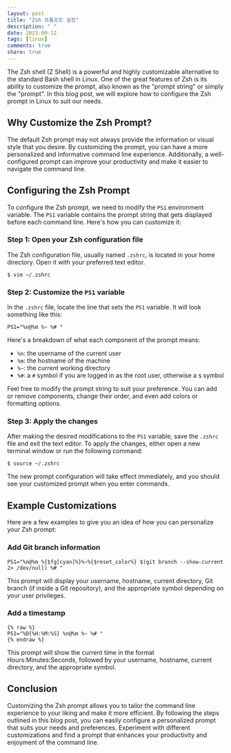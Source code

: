 ```yaml
---
layout: post
title: "Zsh 프롬프트 설정"
description: " "
date: 2023-09-12
tags: [linux]
comments: true
share: true
---
```


The Zsh shell (Z Shell) is a powerful and highly customizable alternative to the standard Bash shell in Linux. One of the great features of Zsh is its ability to customize the prompt, also known as the "prompt string" or simply the "prompt". In this blog post, we will explore how to configure the Zsh prompt in Linux to suit our needs.

## Why Customize the Zsh Prompt?

The default Zsh prompt may not always provide the information or visual style that you desire. By customizing the prompt, you can have a more personalized and informative command line experience. Additionally, a well-configured prompt can improve your productivity and make it easier to navigate the command line.

## Configuring the Zsh Prompt

To configure the Zsh prompt, we need to modify the `PS1` environment variable. The `PS1` variable contains the prompt string that gets displayed before each command line. Here's how you can customize it:

### Step 1: Open your Zsh configuration file

The Zsh configuration file, usually named `.zshrc`, is located in your home directory. Open it with your preferred text editor. 

```shell
$ vim ~/.zshrc
```

### Step 2: Customize the `PS1` variable

In the `.zshrc` file, locate the line that sets the `PS1` variable. It will look something like this:

```shell
PS1="%n@%m %~ %# "
```

Here's a breakdown of what each component of the prompt means:

- `%n`: the username of the current user
- `%m`: the hostname of the machine
- `%~`: the current working directory
- `%#`: a `#` symbol if you are logged in as the root user, otherwise a `$` symbol

Feel free to modify the prompt string to suit your preference. You can add or remove components, change their order, and even add colors or formatting options.

### Step 3: Apply the changes

After making the desired modifications to the `PS1` variable, save the `.zshrc` file and exit the text editor. To apply the changes, either open a new terminal window or run the following command:

```shell
$ source ~/.zshrc
```

The new prompt configuration will take effect immediately, and you should see your customized prompt when you enter commands.

## Example Customizations

Here are a few examples to give you an idea of how you can personalize your Zsh prompt:

### Add Git branch information

```shell
PS1="%n@%m %{$fg[cyan]%}%~%{$reset_color%} $(git branch --show-current 2> /dev/null) %# "
```

This prompt will display your username, hostname, current directory, Git branch (if inside a Git repository), and the appropriate symbol depending on your user privileges.

### Add a timestamp

```shell
{% raw %}
PS1="%D{%H:%M:%S} %n@%m %~ %# "
{% endraw %}
```

This prompt will show the current time in the format Hours:Minutes:Seconds, followed by your username, hostname, current directory, and the appropriate symbol.

## Conclusion

Customizing the Zsh prompt allows you to tailor the command line experience to your liking and make it more efficient. By following the steps outlined in this blog post, you can easily configure a personalized prompt that suits your needs and preferences. Experiment with different customizations and find a prompt that enhances your productivity and enjoyment of the command line.